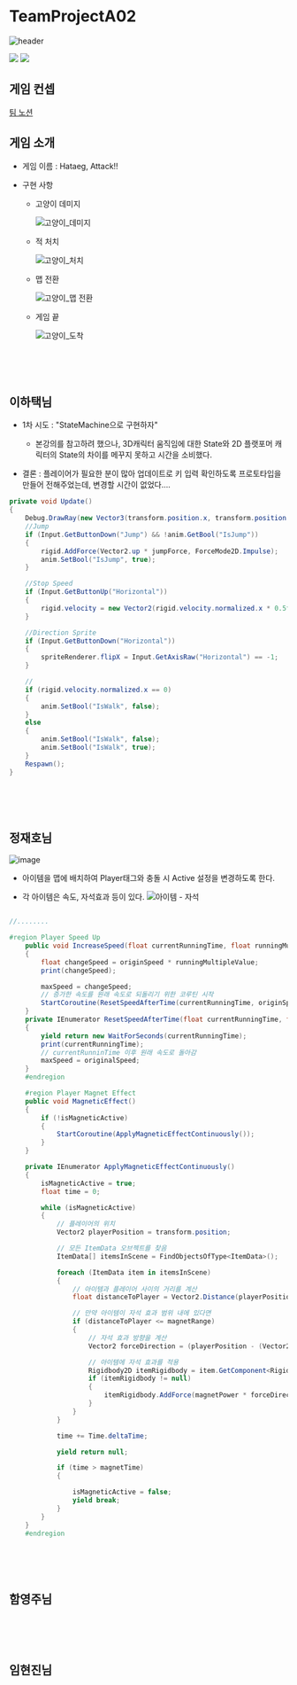 # TeamProjectA02
![header](https://capsule-render.vercel.app/api?type=wave&color=auto&height=300&section=header&text=A02-임시(작업중)%20&fontSize=90)

 <img src="https://img.shields.io/badge/Unity-000000?style=flat-square&logo=unity&logoColor=white"/> <img src="https://img.shields.io/badge/C sharp-512BD4?style=flat-square&logo=csharp&logoColor=white"/>


## 게임 컨셉

[팀 노션](https://www.notion.so/02-55ee06ccbc1148429fee53db9ece7bc8)

## 게임 소개

- 게임 이름 : Hataeg, Attack!!

- 구현 사항
   - 고양이 데미지
     
      ![고양이_데미지](https://github.com/LeeHataeg/TeamProjectA02/assets/139848355/2da82f9e-5fb3-44ec-ae0c-0d319b800a8e)
     
   - 적 처치
     
      ![고양이_처치](https://github.com/LeeHataeg/TeamProjectA02/assets/139848355/a10d73ea-2627-479e-9298-9725f385078c)
     
   - 맵 전환
     
      ![고양이_맵 전환](https://github.com/LeeHataeg/TeamProjectA02/assets/139848355/70d7b174-5bbf-42d5-b119-b0ffc468c0af)
     
   - 게임 끝
     
      ![고양이_도착](https://github.com/LeeHataeg/TeamProjectA02/assets/139848355/8640b19b-1d63-4351-81aa-adca0c5ab2db)

<br>
<br>
<br>

## 이하택님

- 1차 시도 : "StateMachine으로 구현하자"
  - 본강의를 참고하려 했으나, 3D캐릭터 움직임에 대한 State와 2D 플랫포머 캐릭터의 State의 차이를 메꾸지 못하고 시간을 소비했다.

- 결론 : 플레이어가 필요한 분이 많아 업데이트로 키 입력 확인하도록 프로토타입을 만들어 전해주었는데, 변경할 시간이 없었다....


```Cs
private void Update()
{
    Debug.DrawRay(new Vector3(transform.position.x, transform.position.y, transform.position.z), Vector2.down * 0.8f);
    //Jump
    if (Input.GetButtonDown("Jump") && !anim.GetBool("IsJump"))
    {
        rigid.AddForce(Vector2.up * jumpForce, ForceMode2D.Impulse);
        anim.SetBool("IsJump", true);
    }

    //Stop Speed
    if (Input.GetButtonUp("Horizontal"))
    {
        rigid.velocity = new Vector2(rigid.velocity.normalized.x * 0.5f, rigid.velocity.y);
    }

    //Direction Sprite
    if (Input.GetButtonDown("Horizontal"))
    {
        spriteRenderer.flipX = Input.GetAxisRaw("Horizontal") == -1;
    }

    //
    if (rigid.velocity.normalized.x == 0)
    {
        anim.SetBool("IsWalk", false);
    }
    else
    {
        anim.SetBool("IsWalk", false);
        anim.SetBool("IsWalk", true);
    }
    Respawn();
}
```
<br>
<br>
<br>

## 정재호님

![image](https://github.com/LeeHataeg/TeamProjectA02/assets/139848355/787f482a-65aa-4d82-b800-7ca73b46c646)

- 아이템을 맵에 배치하여 Player태그와 충돌 시 Active 설정을 변경하도록 한다.

- 각 아이템은 속도, 자석효과 등이 있다.
![아이템 - 자석](https://github.com/LeeHataeg/TeamProjectA02/assets/139848355/79e89383-cd3b-428c-91d0-6e132dca27f2)

```cs

//........

#region Player Speed Up
    public void IncreaseSpeed(float currentRunningTime, float runningMultipleValue)
    {
        float changeSpeed = originSpeed * runningMultipleValue;
        print(changeSpeed);

        maxSpeed = changeSpeed;
        // 증가한 속도를 원래 속도로 되돌리기 위한 코루틴 시작
        StartCoroutine(ResetSpeedAfterTime(currentRunningTime, originSpeed));
    }
    private IEnumerator ResetSpeedAfterTime(float currentRunningTime, float originalSpeed)
    {
        yield return new WaitForSeconds(currentRunningTime);
        print(currentRunningTime);
        // currentRunninTime 이후 원래 속도로 돌아감
        maxSpeed = originalSpeed;
    }
    #endregion

    #region Player Magnet Effect
    public void MagneticEffect()
    {
        if (!isMagneticActive)
        {
            StartCoroutine(ApplyMagneticEffectContinuously());
        }
    }

    private IEnumerator ApplyMagneticEffectContinuously()
    {
        isMagneticActive = true;
        float time = 0;

        while (isMagneticActive)
        {
            // 플레이어의 위치
            Vector2 playerPosition = transform.position;

            // 모든 ItemData 오브젝트를 찾음
            ItemData[] itemsInScene = FindObjectsOfType<ItemData>();

            foreach (ItemData item in itemsInScene)
            {
                // 아이템과 플레이어 사이의 거리를 계산
                float distanceToPlayer = Vector2.Distance(playerPosition, item.transform.position);

                // 만약 아이템이 자석 효과 범위 내에 있다면
                if (distanceToPlayer <= magnetRange)
                {
                    // 자석 효과 방향을 계산
                    Vector2 forceDirection = (playerPosition - (Vector2)item.transform.position).normalized;

                    // 아이템에 자석 효과를 적용
                    Rigidbody2D itemRigidbody = item.GetComponent<Rigidbody2D>();
                    if (itemRigidbody != null)
                    {
                        itemRigidbody.AddForce(magnetPower * forceDirection, ForceMode2D.Force);
                    }
                }
            }

            time += Time.deltaTime;

            yield return null;

            if (time > magnetTime)
            {

                isMagneticActive = false;
                yield break;
            }
        }
    }
    #endregion
```
<br>
<br>
<br>

## 함영주님

<br>
<br>
<br>

## 임현진님

<br>
<br>
<br>


